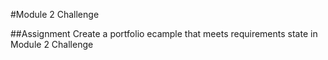 #Module 2 Challenge

##Assignment
Create a portfolio ecample that meets requirements state in Module 2 Challenge